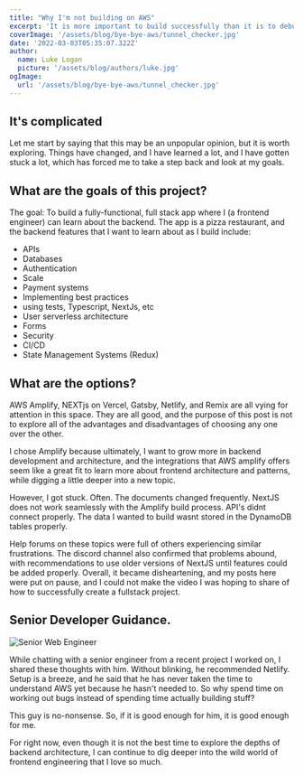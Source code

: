 ```yaml
---
title: "Why I'm not building on AWS"
excerpt: 'It is more important to build successfully than it is to debug and problem solve continually'
coverImage: '/assets/blog/bye-bye-aws/tunnel_checker.jpg'
date: '2022-03-03T05:35:07.322Z'
author:
  name: Luke Logan
  picture: '/assets/blog/authors/luke.jpg'
ogImage:
  url: '/assets/blog/bye-bye-aws/tunnel_checker.jpg'
---
```


## It's complicated

Let me start by saying that this may be an unpopular opinion, but it is worth exploring. Things have changed, and I have learned a lot, and I have gotten stuck a lot, which has forced me to take a step back and look at my goals.

## What are the goals of this project?

The goal: To build a fully-functional, full stack app where I (a frontend engineer) can learn about the backend. The app is a pizza restaurant, and the backend features that I want to learn about as I build include:

- APIs
- Databases
- Authentication
- Scale
- Payment systems
- Implementing best practices
- using tests, Typescript, NextJs, etc
- User serverless architecture
- Forms
- Security
- CI/CD
- State Management Systems (Redux)

## What are the options?

AWS Amplify, NEXTjs on Vercel, Gatsby, Netlify, and Remix are all vying for attention in this space. They are all good, and the purpose of this post is not to explore all of the advantages and disadvantages of choosing any one over the other.

I chose Amplify because ultimately, I want to grow more in backend development and architecture, and the integrations that AWS amplify offers seem like a great fit to learn more about frontend architecture and patterns, while digging a little deeper into a new topic.

However, I got stuck. Often. The documents changed frequently. NextJS does not work seamlessly with the Amplify build process. API's didnt connect properly. The data I wanted to build wasnt stored in the DynamoDB tables properly.

Help forums on these topics were full of others experiencing similar frustrations. The discord channel also confirmed that problems abound, with recommendations to use older versions of NextJS until features could be added properly. Overall, it became disheartening, and my posts here were put on pause, and I could not make the video I was hoping to share of how to successfully create a fullstack project.

## Senior Developer Guidance.

![Senior Web Engineer](/assets/blog/bye-bye-aws/bg.png "a title")

While chatting with a senior engineer from a recent project I worked on, I shared these thoughts with him. Without blinking, he recommended Netlify. Setup is a breeze, and he said that he has never taken the time to understand AWS yet because he hasn't needed to. So why spend time on working out bugs instead of spending time actually building stuff?

This guy is no-nonsense. So, if it is good enough for him, it is good enough for me.

For right now, even though it is not the best time to explore the depths of backend architecture, I can continue to dig deeper into the wild world of frontend engineering that I love so much.



